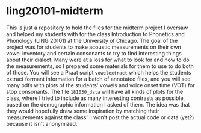# ling20101-midterm

This is just a repository to hold the files for the midterm project I oversaw and helped my students with for the class Introduction to Phonetics and Phonology (LING 20101) at the University of Chicago. The goal of the project was for students to make acoustic measurements on their own vowel inventory and certain consonants to try to find interesting things about their dialect. Many were at a loss for what to look for and how to do the measurements, so I prepared some materials for them to use to do both of those. You will see a Praat script `vowelextract` which helps the students extract formant information for a batch of annotated files, and you will see many pdfs with plots of the students' vowels and voice onset time (VOT) for stop consonants. The file `181030_data` will have all kinds of plots for the class, where I tried to include as many interesting contrasts as possible, based on the demographic information I asked of them. The idea was that they would hopefully draw some inspiration by matching their measurements against the class'. I won't post the actual code or data (yet?) because it isn't anonymized.
